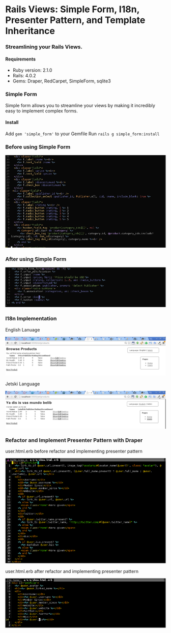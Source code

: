 Rails Views: Simple Form, I18n, Presenter Pattern, and Template Inheritance
===========================================================================

### Streamlining your Rails Views.

#### Requirements

* Ruby version:  2.1.0
* Rails: 4.0.2
* Gems:  Draper, RedCarpet, SimpleForm, sqlite3

### Simple Form

Simple form allows you to streamline your views by making it incredibly
easy to implement complex forms.

#### Install

Add ``` gem 'simple_form' ``` to your Gemfile
Run ``` rails g simple_form:install ```

### Before using Simple Form

![Before using Simple Form](app/assets/images/rails_views_before_changing_fields.png)

### After using Simple Form

![After using Simple Form](app/assets/images/rails_views_after_simple_form.png)

### I18n Implementation

English Lanuage

![English I18n](app/assets/images/rails_views_I18n_browser_en.png)

Jetski Language

![Jetski Language](app/assets/images/rails_views_I18n_jetski.png)

### Refactor and Implement Presenter Pattern with Draper

user.html.erb before refactor and implementing presenter pattern

![Before Draper](app/assets/images/rails_views_before_user-show.png)

user.html.erb after refactor and implementing presenter pattern

![After Draper](app/assets/images/rails_views_after_user-show.png)
